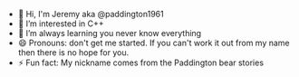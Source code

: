 - 👋 Hi, I'm Jeremy aka @paddington1961
- 👀 I’m interested in C++
- 🌱 I’m always learning you never know everything
- 😄 Pronouns: don't get me started. If you can't work it out from my name then there is no hope for you.
- ⚡ Fun fact: My nickname comes from the Paddington bear stories

<!---
paddington1961/paddington1961 is a ✨ special ✨ repository because its `README.md` (this file) appears on your GitHub profile.
You can click the Preview link to take a look at your changes.
--->
